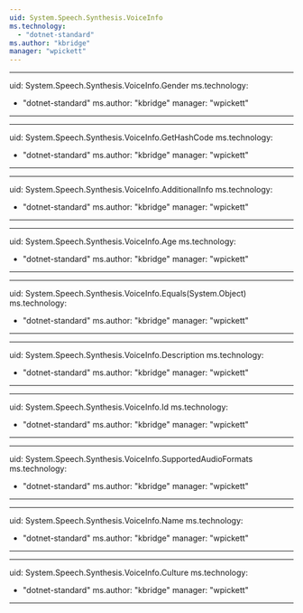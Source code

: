 ```yaml
---
uid: System.Speech.Synthesis.VoiceInfo
ms.technology: 
  - "dotnet-standard"
ms.author: "kbridge"
manager: "wpickett"
---
```


---
uid: System.Speech.Synthesis.VoiceInfo.Gender
ms.technology: 
  - "dotnet-standard"
ms.author: "kbridge"
manager: "wpickett"
---

---
uid: System.Speech.Synthesis.VoiceInfo.GetHashCode
ms.technology: 
  - "dotnet-standard"
ms.author: "kbridge"
manager: "wpickett"
---

---
uid: System.Speech.Synthesis.VoiceInfo.AdditionalInfo
ms.technology: 
  - "dotnet-standard"
ms.author: "kbridge"
manager: "wpickett"
---

---
uid: System.Speech.Synthesis.VoiceInfo.Age
ms.technology: 
  - "dotnet-standard"
ms.author: "kbridge"
manager: "wpickett"
---

---
uid: System.Speech.Synthesis.VoiceInfo.Equals(System.Object)
ms.technology: 
  - "dotnet-standard"
ms.author: "kbridge"
manager: "wpickett"
---

---
uid: System.Speech.Synthesis.VoiceInfo.Description
ms.technology: 
  - "dotnet-standard"
ms.author: "kbridge"
manager: "wpickett"
---

---
uid: System.Speech.Synthesis.VoiceInfo.Id
ms.technology: 
  - "dotnet-standard"
ms.author: "kbridge"
manager: "wpickett"
---

---
uid: System.Speech.Synthesis.VoiceInfo.SupportedAudioFormats
ms.technology: 
  - "dotnet-standard"
ms.author: "kbridge"
manager: "wpickett"
---

---
uid: System.Speech.Synthesis.VoiceInfo.Name
ms.technology: 
  - "dotnet-standard"
ms.author: "kbridge"
manager: "wpickett"
---

---
uid: System.Speech.Synthesis.VoiceInfo.Culture
ms.technology: 
  - "dotnet-standard"
ms.author: "kbridge"
manager: "wpickett"
---
